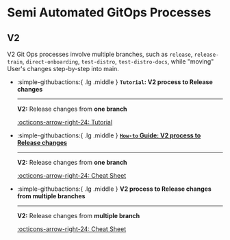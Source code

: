 # Semi Automated GitOps Processes 

## V2

V2 Git Ops processes involve multiple branches, such as `release`, `release-train`,
`direct-onboarding`, `test-distro`, `test-distro-docs`, while "moving" User's changes
step-by-step into main.


<div class="grid cards" markdown>

-   :simple-githubactions:{ .lg .middle } __`Tutorial`: V2 process to Release changes__

    ---

    **V2:** Release changes from **one branch**

    [:octicons-arrow-right-24: Tutorial ](./tutorial_release_my_branch_v2.md)


-   :simple-githubactions:{ .lg .middle } [__`How-to` Guide: V2 process to Release changes__](./gitops-v2.md)

    ---
    
    **V2:** Release changes from **one branch**

    [:octicons-arrow-right-24: Cheat Sheet ](./gitops-v2-cheatsheet.md)


-   :simple-githubactions:{ .lg .middle } __V2 process to Release changes from multiple branches__

    ---

    **V2:** Release changes from **multiple branch**

    [:octicons-arrow-right-24: Cheat Sheet ](./gitops-multi-topics-cheatsheet.md)

</div>
